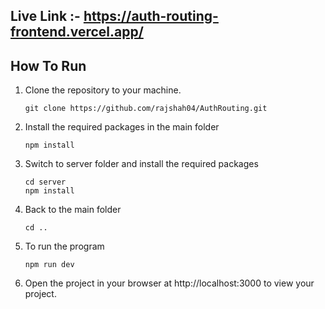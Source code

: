 ## Live Link :- https://auth-routing-frontend.vercel.app/

## How To Run

1. Clone the repository to your machine.

   ```
   git clone https://github.com/rajshah04/AuthRouting.git
   ```
   
2. Install the required packages in the main folder

   ```
   npm install
   ```
   
3. Switch to server folder and install the required packages

   ```
   cd server
   npm install
   ```

4. Back to the main folder

   ```
   cd ..
   ```

5. To run the program

   ```
   npm run dev
   ```

6. Open the project in your browser at http://localhost:3000 to view your project.
